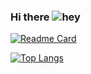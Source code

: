 ### Hi there ![hey](https://media.giphy.com/media/v1.Y2lkPTc5MGI3NjExZmFlYWE5OWNmZGZjYWUxMmJjYzI4MTk3ZWQ1YzEyN2JkZGRkZmFmOSZlcD12MV9pbnRlcm5hbF9naWZzX2dpZklkJmN0PWc/jsHXlTn1O2NOuAHB7A/giphy.gif)

[![Readme Card](https://github-readme-stats.vercel.app/api/pin/?username=Elixirion&repo=github-readme-stats)](https://github.com/Elixirion/github-readme-stats)

[![Top Langs](https://github-readme-stats.vercel.app/api/top-langs/?username=Elixirion&layout=compact)](https://github.com/Elixirion/github-readme-stats)
